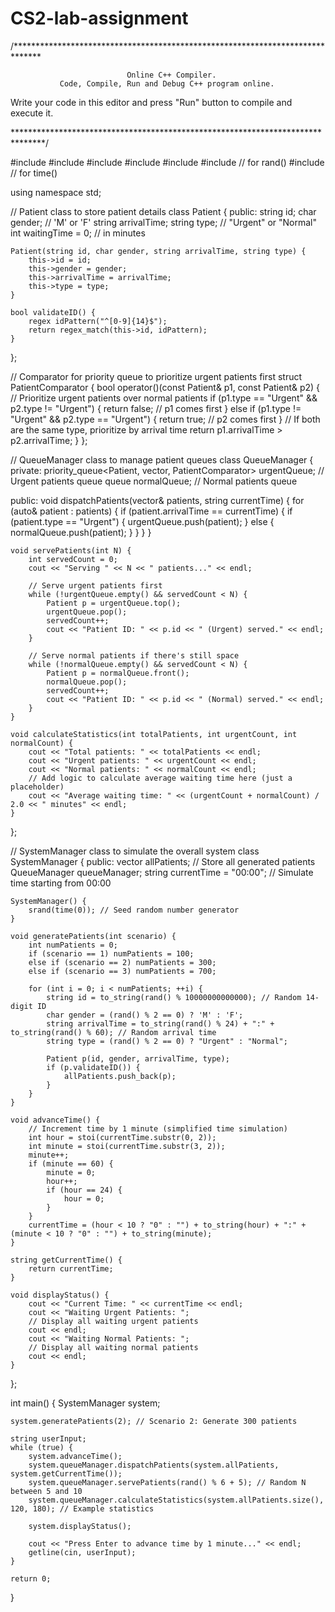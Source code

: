 # CS2-lab-assignment
/******************************************************************************

                              Online C++ Compiler.
               Code, Compile, Run and Debug C++ program online.
Write your code in this editor and press "Run" button to compile and execute it.

*******************************************************************************/

#include <iostream>
#include <string>
#include <regex>
#include <queue>
#include <vector>
#include <cstdlib>  // for rand()
#include <ctime>    // for time()

using namespace std;

// Patient class to store patient details
class Patient {
public:
    string id;
    char gender; // 'M' or 'F'
    string arrivalTime;
    string type; // "Urgent" or "Normal"
    int waitingTime = 0; // in minutes

    Patient(string id, char gender, string arrivalTime, string type) {
        this->id = id;
        this->gender = gender;
        this->arrivalTime = arrivalTime;
        this->type = type;
    }

    bool validateID() {
        regex idPattern("^[0-9]{14}$");
        return regex_match(this->id, idPattern);
    }
};

// Comparator for priority queue to prioritize urgent patients first
struct PatientComparator {
    bool operator()(const Patient& p1, const Patient& p2) {
        // Prioritize urgent patients over normal patients
        if (p1.type == "Urgent" && p2.type != "Urgent") {
            return false; // p1 comes first
        } else if (p1.type != "Urgent" && p2.type == "Urgent") {
            return true; // p2 comes first
        }
        // If both are the same type, prioritize by arrival time
        return p1.arrivalTime > p2.arrivalTime;
    }
};

// QueueManager class to manage patient queues
class QueueManager {
private:
    priority_queue<Patient, vector<Patient>, PatientComparator> urgentQueue; // Urgent patients queue
    queue<Patient> normalQueue; // Normal patients queue

public:
    void dispatchPatients(vector<Patient>& patients, string currentTime) {
        for (auto& patient : patients) {
            if (patient.arrivalTime == currentTime) {
                if (patient.type == "Urgent") {
                    urgentQueue.push(patient);
                } else {
                    normalQueue.push(patient);
                }
            }
        }
    }

    void servePatients(int N) {
        int servedCount = 0;
        cout << "Serving " << N << " patients..." << endl;

        // Serve urgent patients first
        while (!urgentQueue.empty() && servedCount < N) {
            Patient p = urgentQueue.top();
            urgentQueue.pop();
            servedCount++;
            cout << "Patient ID: " << p.id << " (Urgent) served." << endl;
        }

        // Serve normal patients if there's still space
        while (!normalQueue.empty() && servedCount < N) {
            Patient p = normalQueue.front();
            normalQueue.pop();
            servedCount++;
            cout << "Patient ID: " << p.id << " (Normal) served." << endl;
        }
    }

    void calculateStatistics(int totalPatients, int urgentCount, int normalCount) {
        cout << "Total patients: " << totalPatients << endl;
        cout << "Urgent patients: " << urgentCount << endl;
        cout << "Normal patients: " << normalCount << endl;
        // Add logic to calculate average waiting time here (just a placeholder)
        cout << "Average waiting time: " << (urgentCount + normalCount) / 2.0 << " minutes" << endl;
    }
};

// SystemManager class to simulate the overall system
class SystemManager {
public:
    vector<Patient> allPatients; // Store all generated patients
    QueueManager queueManager;
    string currentTime = "00:00"; // Simulate time starting from 00:00


    SystemManager() {
        srand(time(0)); // Seed random number generator
    }

    void generatePatients(int scenario) {
        int numPatients = 0;
        if (scenario == 1) numPatients = 100;
        else if (scenario == 2) numPatients = 300;
        else if (scenario == 3) numPatients = 700;

        for (int i = 0; i < numPatients; ++i) {
            string id = to_string(rand() % 10000000000000); // Random 14-digit ID
            char gender = (rand() % 2 == 0) ? 'M' : 'F';
            string arrivalTime = to_string(rand() % 24) + ":" + to_string(rand() % 60); // Random arrival time
            string type = (rand() % 2 == 0) ? "Urgent" : "Normal";

            Patient p(id, gender, arrivalTime, type);
            if (p.validateID()) {
                allPatients.push_back(p);
            }
        }
    }

    void advanceTime() {
        // Increment time by 1 minute (simplified time simulation)
        int hour = stoi(currentTime.substr(0, 2));
        int minute = stoi(currentTime.substr(3, 2));
        minute++;
        if (minute == 60) {
            minute = 0;
            hour++;
            if (hour == 24) {
                hour = 0;
            }
        }
        currentTime = (hour < 10 ? "0" : "") + to_string(hour) + ":" + (minute < 10 ? "0" : "") + to_string(minute);
    }

    string getCurrentTime() {
        return currentTime;
    }

    void displayStatus() {
        cout << "Current Time: " << currentTime << endl;
        cout << "Waiting Urgent Patients: ";
        // Display all waiting urgent patients
        cout << endl;
        cout << "Waiting Normal Patients: ";
        // Display all waiting normal patients
        cout << endl;
    }
};

int main() {
    SystemManager system;

    system.generatePatients(2); // Scenario 2: Generate 300 patients

    string userInput;
    while (true) {
        system.advanceTime();
        system.queueManager.dispatchPatients(system.allPatients, system.getCurrentTime());
        system.queueManager.servePatients(rand() % 6 + 5); // Random N between 5 and 10
        system.queueManager.calculateStatistics(system.allPatients.size(), 120, 180); // Example statistics

        system.displayStatus();

        cout << "Press Enter to advance time by 1 minute..." << endl;
        getline(cin, userInput);
    }

    return 0;
}
